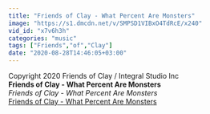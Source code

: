 ```yaml
---
title: "Friends of Clay - What Percent Are Monsters"
image: "https://s1.dmcdn.net/v/SMPSD1VIBxO4TdRcE/x240"
vid_id: "x7v6h3h"
categories: "music"
tags: ["Friends","of","Clay"]
date: "2020-08-28T14:46:05+03:00"
---
```

Copyright 2020 Friends of Clay / Integral Studio Inc<br><b>Friends of Clay - What Percent Are Monsters</b><br> <i>Friends of Clay - What Percent Are Monsters</i><br> <u>Friends of Clay - What Percent Are Monsters</u>
